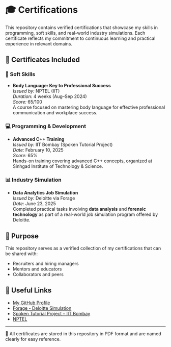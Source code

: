 # 🎓 Certifications

This repository contains verified certifications that showcase my skills in programming, soft skills, and real-world industry simulations. Each certificate reflects my commitment to continuous learning and practical experience in relevant domains.

## 📁 Certificates Included

### 🧠 Soft Skills
- **Body Language: Key to Professional Success**  
  *Issued by:* NPTEL (IIT)  
  *Duration:* 4 weeks (Aug–Sep 2024)  
  *Score:* 65/100  
  A course focused on mastering body language for effective professional communication and workplace success.

### 💻 Programming & Development
- **Advanced C++ Training**  
  *Issued by:* IIT Bombay (Spoken Tutorial Project)  
  *Date:* February 10, 2025  
  *Score:* 65%  
  Hands-on training covering advanced C++ concepts, organized at Sinhgad Institute of Technology & Science.

### 📊 Industry Simulation
- **Data Analytics Job Simulation**  
  *Issued by:* Deloitte via Forage  
  *Date:* June 23, 2025  
  Completed practical tasks involving **data analysis** and **forensic technology** as part of a real-world job simulation program offered by Deloitte.

## 📌 Purpose

This repository serves as a verified collection of my certifications that can be shared with:
- Recruiters and hiring managers
- Mentors and educators
- Collaborators and peers

## 🔗 Useful Links

- [My GitHub Profile](https://github.com/Experio2705)
- [Forage - Deloitte Simulation](http://theforage.com/)
- [Spoken Tutorial Project – IIT Bombay](https://spoken-tutorial.org/)
- [NPTEL](https://nptel.ac.in/)

---

📁 All certificates are stored in this repository in PDF format and are named clearly for easy reference.
